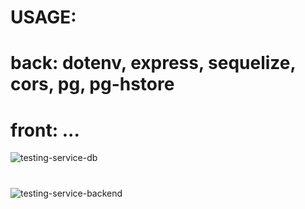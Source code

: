 # USAGE: 

# back: dotenv, express, sequelize, cors, pg, pg-hstore

# front: ...


![testing-service-db](https://user-images.githubusercontent.com/87114269/134054313-99983bd3-0765-41a9-aec2-ace54c2dde7d.png)
#
![testing-service-backend](https://user-images.githubusercontent.com/87114269/134054321-e404b8d1-e19b-4431-9230-c6ec124b0af8.png)
#
